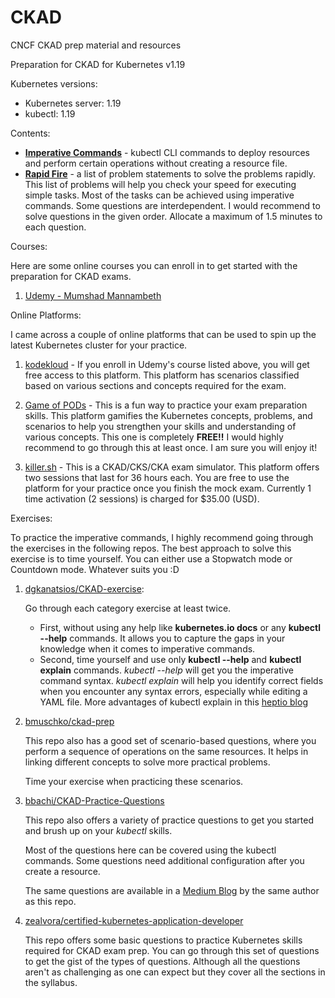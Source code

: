 # CKAD

CNCF CKAD prep material and resources

Preparation for CKAD for Kubernetes v1.19

Kubernetes versions:

- Kubernetes server: 1.19
- kubectl: 1.19

Contents:

- **[Imperative Commands](./imperative-commands.md)** - kubectl CLI commands to deploy resources and perform certain operations without creating a resource file.
- **[Rapid Fire](./rapid-practice-tests.md)** - a list of problem statements to solve the problems rapidly. This list of problems will help you check your speed for executing simple tasks. Most of the tasks can be achieved using imperative commands. Some questions are interdependent. I would recommend to solve questions in the given order. Allocate a maximum of 1.5 minutes to each question.

Courses:

Here are some online courses you can enroll in to get started with the preparation for CKAD exams.

1. [Udemy - Mumshad Mannambeth](https://www.udemy.com/course/certified-kubernetes-application-developer/)

Online Platforms:

I came across a couple of online platforms that can be used to spin up the latest Kubernetes cluster for your practice.

1. [kodekloud](https://kodekloud.com/) - If you enroll in Udemy's course listed above, you will get free access to this platform. This platform has scenarios classified based on various sections and concepts required for the exam.

1. [Game of PODs](https://kodekloud.com/p/game-of-pods) - This is a fun way to practice your exam preparation skills. This platform gamifies the Kubernetes concepts, problems, and scenarios to help you strengthen your skills and understanding of various concepts. This one is completely **FREE!!** I would highly recommend to go through this at least once. I am sure you will enjoy it!

1. [killer.sh](https://killer.sh/) - This is a CKAD/CKS/CKA exam simulator. This platform offers two sessions that last for 36 hours each. You are free to use the platform for your practice once you finish the mock exam. Currently 1 time activation (2 sessions) is charged for $35.00 (USD).

Exercises:

To practice the imperative commands, I highly recommend going through the exercises in the following repos. The best approach to solve this exercise is to time yourself. You can either use a Stopwatch mode or Countdown mode. Whatever suits you :D

1. [dgkanatsios/CKAD-exercise](https://github.com/dgkanatsios/CKAD-exercises#contents):

   Go through each category exercise at least twice.
   - First, without using any help like  __kubernetes.io docs__ or any __kubectl --help__ commands. It allows you to capture the gaps in your knowledge when it comes to imperative commands.
   - Second, time yourself and use only __kubectl --help__ and __kubectl explain__ commands. *kubectl --help* will get you the imperative command syntax. *kubectl explain* will help you identify correct fields when you encounter any syntax errors, especially while editing a YAML file. More advantages of kubectl explain in this [heptio blog](https://blog.heptio.com/kubectl-explain-heptioprotip-ee883992a243)

1. [bmuschko/ckad-prep](https://github.com/bmuschko/ckad-prep#demos)

    This repo also has a good set of scenario-based questions, where you perform a sequence of operations on the same resources. It helps in linking different concepts to solve more practical problems.

    Time your exercise when practicing these scenarios.

1. [bbachi/CKAD-Practice-Questions](https://github.com/bbachi/CKAD-Practice-Questions#table-of-contents)

     This repo also offers a variety of practice questions to get you started and brush up on your *kubectl* skills.

     Most of the questions here can be covered using the kubectl commands. Some questions need additional configuration after you create a resource.

     The same questions are available in a [Medium Blog](https://medium.com/bb-tutorials-and-thoughts/practice-enough-with-these-questions-for-the-ckad-exam-2f42d1228552) by the same author as this repo.

1. [zealvora/certified-kubernetes-application-developer](https://github.com/zealvora/certified-kubernetes-application-developer/tree/master/practice-tests)

      This repo offers some basic questions to practice Kubernetes skills required for CKAD exam prep. You can go through this set of questions to get the gist of the types of questions. Although all the questions aren't as challenging as one can expect but they cover all the sections in the syllabus.
